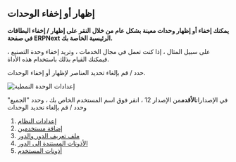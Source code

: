 ## إظهار أو إخفاء الوحدات

**يمكنك إخفاء أو إظهار وحدات معينة بشكل عام من خلال النقر على إظهار / إخفاء البطاقات في صفحة ERPNext الرئيسية الخاصة بك.**

على سبيل المثال ، إذا كنت تعمل في مجال الخدمات ، وتريد إخفاء وحدة التصنيع ، فيمكنك القيام بذلك باستخدام هذه الأداة.

حدد / قم بإلغاء تحديد العناصر لإظهار أو إخفاء الوحدات.

![إعدادات الوحدة النمطية](https://docs.erpnext.com/files/show-hide-modules.gif)

في الإصدارات**الأقدم**من الإصدار 12 ، انقر فوق اسم المستخدم الخاص بك ، وحدد "الجميع" وحدد / قم بإلغاء تحديد الوحدات

1. [إعدادات النظام](https://docs.erpnext.com/docs/v13/user/manual/en/setting-up/settings/system-settings)
2. [إضافة مستخدمين](https://docs.erpnext.com/docs/v13/user/manual/en/setting-up/users-and-permissions/adding-users)
3. [ملف تعريف الدور والدور](https://docs.erpnext.com/docs/v13/user/manual/en/setting-up/users-and-permissions/role-and-role-profile)
4. [الأذونات المستندة إلى الدور](https://docs.erpnext.com/docs/v13/user/manual/en/setting-up/users-and-permissions/role-based-permissions)
5. [أذونات المستخدم](https://docs.erpnext.com/docs/v13/user/manual/en/setting-up/users-and-permissions/user-permissions)